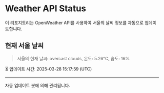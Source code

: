 
# Weather API Status

이 리포지토리는 OpenWeather API를 사용하여 서울의 날씨 정보를 자동으로 업데이트합니다.

## 현재 서울 날씨
> 서울의 현재 날씨: overcast clouds, 온도: 5.26°C, 습도: 16%

⏳ 업데이트 시간: 2025-03-28 15:17:59 (UTC)

---
자동 업데이트 봇에 의해 관리됩니다.
